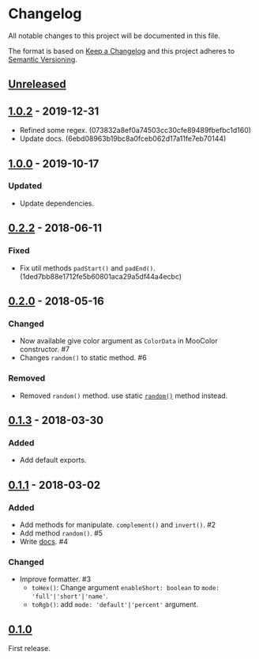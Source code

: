 # Changelog

All notable changes to this project will be documented in this file.

The format is based on [Keep a Changelog](http://keepachangelog.com/en/1.0.0/)
and this project adheres to [Semantic Versioning](http://semver.org/spec/v2.0.0.html).

## [Unreleased]

## [1.0.2] - 2019-12-31

- Refined some regex. (073832a8ef0a74503cc30cfe89489fbefbc1d160)
- Update docs. (6ebd08963b19bc8a0fceb062d17a11fe7eb70144)

## [1.0.0] - 2019-10-17

### Updated

- Update dependencies.

## [0.2.2] - 2018-06-11

### Fixed

- Fix util methods `padStart()` and `padEnd()`. (1ded7bb88e1712fe5b60801aca29a5df44a4ecbc)

## [0.2.0] - 2018-05-16

### Changed

- Now available give color argument as `ColorData` in MooColor constructor. #7
- Changes `random()` to static method. #6

### Removed

- Removed `random()` method. use static [`random()`](https://github.com/archco/moo-color/blob/master/docs/static.md#random) method instead.

## [0.1.3] - 2018-03-30

### Added

- Add default exports.

## [0.1.1] - 2018-03-02

### Added

- Add methods for manipulate. `complement()` and `invert()`. #2
- Add method `random()`. #5
- Write [docs](https://github.com/archco/moo-color/tree/master/docs#moocolor-api). #4

### Changed

- Improve formatter. #3
  - `toHex()`: Change argument `enableShort: boolean` to `mode: 'full'|'short'|'name'`.
  - `toRgb()`: add `mode: 'default'|'percent'` argument.

## [0.1.0]

First release.

[Unreleased]: https://github.com/archco/moo-color/compare/v1.0.2...HEAD
[1.0.2]: https://github.com/archco/moo-color/compare/v1.0.0...v1.0.2
[1.0.0]: https://github.com/archco/moo-color/compare/v0.2.2...v1.0.0
[0.2.2]: https://github.com/archco/moo-color/compare/v0.2.0...v0.2.2
[0.2.0]: https://github.com/archco/moo-color/compare/v0.1.3...v0.2.0
[0.1.3]: https://github.com/archco/moo-color/compare/v0.1.1...v0.1.3
[0.1.1]: https://github.com/archco/moo-color/compare/v0.1.0...v0.1.1
[0.1.0]: https://github.com/archco/moo-color/compare/a4dfebd...v0.1.0
